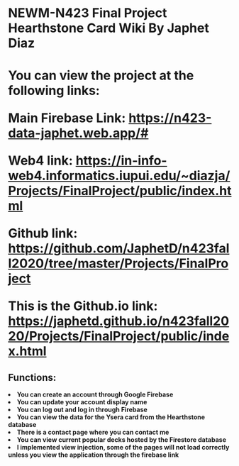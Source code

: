 <h1>NEWM-N423 Final Project <b>Hearthstone Card Wiki<b> By Japhet Diaz 
</h1>

<h1>You can view the project at the following links: 

Main Firebase Link: https://n423-data-japhet.web.app/#

Web4 link: https://in-info-web4.informatics.iupui.edu/~diazja/Projects/FinalProject/public/index.html

Github link: https://github.com/JaphetD/n423fall2020/tree/master/Projects/FinalProject

This is the Github.io link: https://japhetd.github.io/n423fall2020/Projects/FinalProject/public/index.html





<h2>Functions:</h2>
<li>You can create an account through Google Firebase
<li>You can update your account display name 
<li>You can log out and log in through Firebase 
<li>You can view the data for the Ysera card from the Hearthstone database 
<li>There is a contact page where you can contact me 
<li>You can view current popular decks hosted by the Firestore database 
<li>I implemented view injection, some of the pages will not load correctly unless you view the application through the firebase link